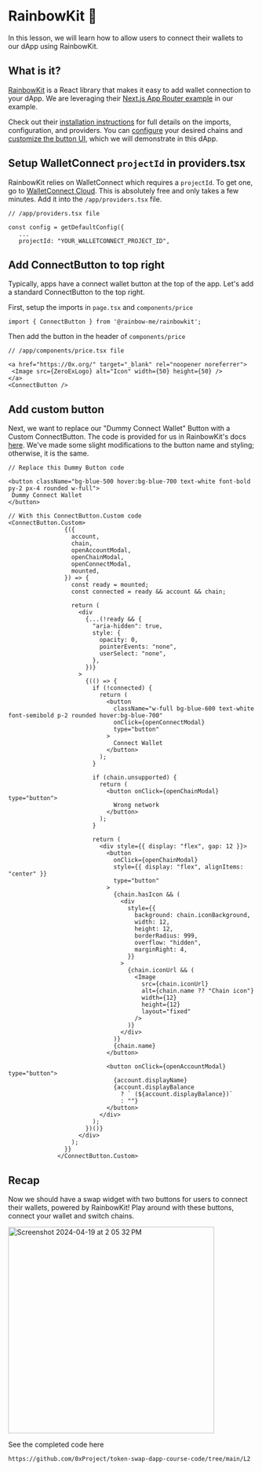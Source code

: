 # RainbowKit 🌈

In this lesson, we will learn how to allow users to connect their wallets to our dApp using RainbowKit. 

## What is it?

[RainbowKit](https://www.rainbowkit.com/) is a React library that makes it easy to add wallet connection to your dApp. We are leveraging their [Next.js App Router example](https://www.rainbowkit.com/docs/installation#further-examples) in our example. 

Check out their [installation instructions](https://www.rainbowkit.com/docs/installation) for full details on the imports, configuration, and providers. You can [configure](https://www.rainbowkit.com/docs/installation#configure) your desired chains and [customize the button UI](https://www.rainbowkit.com/docs/custom-connect-button), which we will demonstrate in this dApp.

## Setup WalletConnect `projectId` in providers.tsx

RainbowKit relies on WalletConnect which requires a `projectId`. To get one, go to [WalletConnect Cloud](https://cloud.walletconnect.com/). This is absolutely free and only takes a few minutes. Add it into the `/app/providers.tsx` file. 

```
// /app/providers.tsx file

const config = getDefaultConfig({
   ...
   projectId: "YOUR_WALLETCONNECT_PROJECT_ID",
```

## Add ConnectButton to top right

Typically, apps have a connect wallet button at the top of the app. Let's add a standard ConnectButton to the top right. 

First, setup the imports in `page.tsx` and `components/price`

```
import { ConnectButton } from '@rainbow-me/rainbowkit';
```

Then add the button in the header of `components/price`

```
// /app/components/price.tsx file

<a href="https://0x.org/" target="_blank" rel="noopener noreferrer">
 <Image src={ZeroExLogo} alt="Icon" width={50} height={50} />
</a>
<ConnectButton />
```

## Add custom button

Next, we want to replace our "Dummy Connect Wallet" Button with a Custom ConnectButton. The code is provided for us in RainbowKit's docs [here](https://www.rainbowkit.com/docs/custom-connect-button). We've made some slight modifications to the button name and styling; otherwise, it is the same.

```
// Replace this Dummy Button code

<button className="bg-blue-500 hover:bg-blue-700 text-white font-bold py-2 px-4 rounded w-full">
 Dummy Connect Wallet
</button>
```

```
// With this ConnectButton.Custom code
<ConnectButton.Custom>
                {({
                  account,
                  chain,
                  openAccountModal,
                  openChainModal,
                  openConnectModal,
                  mounted,
                }) => {
                  const ready = mounted;
                  const connected = ready && account && chain;

                  return (
                    <div
                      {...(!ready && {
                        "aria-hidden": true,
                        style: {
                          opacity: 0,
                          pointerEvents: "none",
                          userSelect: "none",
                        },
                      })}
                    >
                      {(() => {
                        if (!connected) {
                          return (
                            <button
                              className="w-full bg-blue-600 text-white font-semibold p-2 rounded hover:bg-blue-700"
                              onClick={openConnectModal}
                              type="button"
                            >
                              Connect Wallet
                            </button>
                          );
                        }

                        if (chain.unsupported) {
                          return (
                            <button onClick={openChainModal} type="button">
                              Wrong network
                            </button>
                          );
                        }

                        return (
                          <div style={{ display: "flex", gap: 12 }}>
                            <button
                              onClick={openChainModal}
                              style={{ display: "flex", alignItems: "center" }}
                              type="button"
                            >
                              {chain.hasIcon && (
                                <div
                                  style={{
                                    background: chain.iconBackground,
                                    width: 12,
                                    height: 12,
                                    borderRadius: 999,
                                    overflow: "hidden",
                                    marginRight: 4,
                                  }}
                                >
                                  {chain.iconUrl && (
                                    <Image
                                      src={chain.iconUrl}
                                      alt={chain.name ?? "Chain icon"}
                                      width={12}
                                      height={12}
                                      layout="fixed"
                                    />
                                  )}
                                </div>
                              )}
                              {chain.name}
                            </button>

                            <button onClick={openAccountModal} type="button">
                              {account.displayName}
                              {account.displayBalance
                                ? ` (${account.displayBalance})`
                                : ""}
                            </button>
                          </div>
                        );
                      })()}
                    </div>
                  );
                }}
              </ConnectButton.Custom>
```

## Recap

Now we should have a swap widget with two buttons for users to connect their wallets, powered by RainbowKit! Play around with these buttons, connect your wallet and switch chains.

<img width="420" alt="Screenshot 2024-04-19 at 2 05 32 PM" src="https://github.com/jlin27/token-swap-dapp-course/assets/8042156/38de042b-57b4-4419-b033-ddef26104b45">


See the completed code here
```
https://github.com/0xProject/token-swap-dapp-course-code/tree/main/L2
```

